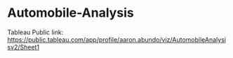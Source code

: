 # Automobile-Analysis

Tableau Public link: https://public.tableau.com/app/profile/aaron.abundo/viz/AutomobileAnalysisv2/Sheet1
